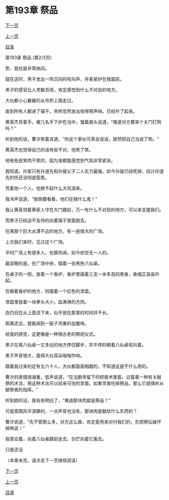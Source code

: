 <h1>第193章   祭品</h1>
            <div><p><a href="./0578_%E7%AC%AC193%E7%AB%A0_%E7%A5%AD%E5%93%81.md">下一页</a></p><p><a href="./0576_%E7%AC%AC193%E7%AB%A0_%E7%A5%AD%E5%93%81.md">上一页</a></p><p><a href="../">目录</a></p></div>
            <div><p>第193章   祭品 (第2/3页)</p><p>势，我也是非常纳闷。</p><p>就在这时，黑子发出一阵沉闷的吼叫声，并紧紧护在我面前。</p><p>黑子的感官比人灵敏百倍，肯定感觉到什么不对劲的地方。</p><p>大伙都小心翼翼的从吊桥上面走过。</p><p>直到所有人都进了镇子，吊桥忽然发出吱呀呀声响，已经升了起来。</p><p>黄英杰背着手。被几名手下护在当中，皱着眉头说道，“难道对方要来个关门打狗吗？“</p><p>听到他的话，曹汐笑着说道，“你这个家伙可真会说话，居然把自己当成了狗。“</p><p>黄英杰也觉得自己的话有些不对，他笑了笑。</p><p>他有些皮笑肉不笑的，因为谁都能感觉到气氛非常紧张。</p><p>我知道。孙家只有孙道先和孙骏父子二人实力最强，如今孙骏已经死掉，估计孙道先的伤还没彻底痊愈。</p><p>凭着他一个人，也掀不起什么大风浪来。</p><p>我冷声说道，“我倒要看看，他们在搞什么鬼！“</p><p>我让黄英领着黄家人守在大门跟前，万一有什么不对劲的地方，可以来支援我们。</p><p>而黑子已经迫不及待的向着镇子里面跑去。</p><p>在离那个巨大水潭不远的地方，有一座很大的广场。</p><p>上次我们来时，见过这个广场。</p><p>平时广场上有很多人，也算热闹，如今却空无一人的。</p><p>最显眼的是，在广场中央，摆着一张黑色八仙桌。</p><p>在桌子的一侧，放着一个香炉，香炉里插着三支一米多高的黑香，香烟正袅袅升起。</p><p>在朝着香炉的地方，则摆着一个红色的漆盘。</p><p>漆盘里放着一块拳头大小，血淋淋的方肉。</p><p>血仍旧在从上面流下来，似乎放在那里的时间并不长。</p><p>距离还远，就能闻到一股子浓重的血腥味。</p><p>给我的感觉，这更像是一种很古老的祭祀仪式。</p><p>黑子在离八仙桌一丈多远的地方停住脚步，并不停的朝着八仙桌吼叫着。</p><p>黑子声音很大，震得大伙耳朵嗡嗡作响。</p><p>跟着我过来的足有五六十人，大伙都面面相觑的，不知道这是干什么用的。</p><p>曹汐的表情很凝重，低声说道，“在沈鹏举留下的控兽术里面，记载着一种有关献祭的术法，用这种术法可以招来可怕的灵兽。如果灵兽吃掉祭品，那么它就得听从献祭者的指挥。“</p><p>听到她的话，我有些明白了，“难道那块肉就是祭品？“</p><p>可是周围风平浪静的，一点声音也没有，那块肉是献给什么东西的？</p><p>曹汐说道，“先不管那么多，对方这么做，肯定是用来对付我们的，先把祭坛破坏掉再说！“</p><p>我答应着，向着八仙桌跟前走去。剑芒向着它轰去。</p><p>只是还没</p><p>（本章未完，请点击下一页继续阅读）</p></div>
            <div><p><a href="./0578_%E7%AC%AC193%E7%AB%A0_%E7%A5%AD%E5%93%81.md">下一页</a></p><p><a href="./0576_%E7%AC%AC193%E7%AB%A0_%E7%A5%AD%E5%93%81.md">上一页</a></p><p><a href="../">目录</a></p></div>